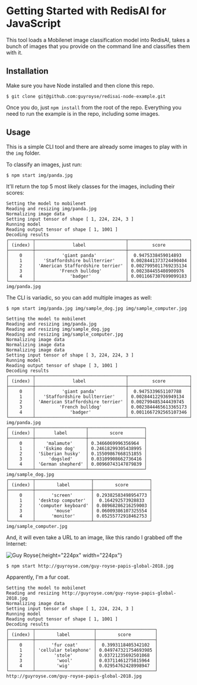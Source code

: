 # Getting Started with RedisAI for JavaScript

This tool loads a Mobilenet image classification model into RedisAI, takes a bunch of images that you provide on the command line and classifies them with it.

## Installation

Make sure you have Node installed and then clone this repo.

    $ git clone git@github.com:guyroyse/redisai-node-example.git

Once you do, just `npm install` from the root of the repo. Everything you need to run the example is in the repo, including some images.

## Usage

This is a simple CLI tool and there are already some images to play with in the `img` folder.

To classify an images, just run:

    $ npm start img/panda.jpg

It'll return the top 5 most likely classes for the images, including their scores:

    Setting the model to mobilenet
    Reading and resizing img/panda.jpg
    Normalizing image data
    Setting input tensor of shape [ 1, 224, 224, 3 ]
    Running model
    Reading output tensor of shape [ 1, 1001 ]
    Decoding results
    ┌─────────┬──────────────────────────────────┬───────────────────────┐
    │ (index) │              label               │         score         │
    ├─────────┼──────────────────────────────────┼───────────────────────┤
    │    0    │          'giant panda'           │  0.9475338459014893   │
    │    1    │   'Staffordshire bullterrier'    │ 0.0028441373724490404 │
    │    2    │ 'American Staffordshire terrier' │ 0.0027995011769235134 │
    │    3    │         'French bulldog'         │ 0.002384455408900976  │
    │    4    │             'badger'             │ 0.0011667307699099183 │
    └─────────┴──────────────────────────────────┴───────────────────────┘
    img/panda.jpg


The CLI is variadic, so you can add multiple images as well:

    $ npm start img/panda.jpg img/sample_dog.jpg img/sample_computer.jpg

    Setting the model to mobilenet
    Reading and resizing img/panda.jpg
    Reading and resizing img/sample_dog.jpg
    Reading and resizing img/sample_computer.jpg
    Normalizing image data
    Normalizing image data
    Normalizing image data
    Setting input tensor of shape [ 3, 224, 224, 3 ]
    Running model
    Reading output tensor of shape [ 3, 1001 ]
    Decoding results
    ┌─────────┬──────────────────────────────────┬───────────────────────┐
    │ (index) │              label               │         score         │
    ├─────────┼──────────────────────────────────┼───────────────────────┤
    │    0    │          'giant panda'           │  0.9475339651107788   │
    │    1    │   'Staffordshire bullterrier'    │ 0.002844122936949134  │
    │    2    │ 'American Staffordshire terrier' │ 0.002799485344439745  │
    │    3    │         'French bulldog'         │ 0.0023844465613365173 │
    │    4    │             'badger'             │ 0.0011667292565107346 │
    └─────────┴──────────────────────────────────┴───────────────────────┘
    img/panda.jpg
    ┌─────────┬───────────────────┬─────────────────────┐
    │ (index) │       label       │        score        │
    ├─────────┼───────────────────┼─────────────────────┤
    │    0    │    'malamute'     │ 0.3466069996356964  │
    │    1    │   'Eskimo dog'    │ 0.24618299305438995 │
    │    2    │ 'Siberian husky'  │ 0.15509867668151855 │
    │    3    │     'dogsled'     │ 0.03109908662736416 │
    │    4    │ 'German shepherd' │ 0.00960743147879839 │
    └─────────┴───────────────────┴─────────────────────┘
    img/sample_dog.jpg
    ┌─────────┬─────────────────────┬─────────────────────┐
    │ (index) │        label        │        score        │
    ├─────────┼─────────────────────┼─────────────────────┤
    │    0    │      'screen'       │ 0.29382583498954773 │
    │    1    │ 'desktop computer'  │  0.164292573928833  │
    │    2    │ 'computer keyboard' │ 0.08968286216259003 │
    │    3    │       'mouse'       │ 0.06009386107325554 │
    │    4    │      'monitor'      │ 0.05255772918462753 │
    └─────────┴─────────────────────┴─────────────────────┘
    img/sample_computer.jpg

And, it will even take a URL to an image, like this rando I grabbed off the Internet:

![Guy Royse](http://guyroyse.com/guy-royse-papis-global-2018.jpg){:height="224px" width="224px"}

    $ npm start http://guyroyse.com/guy-royse-papis-global-2018.jpg

Apparently, I'm a fur coat.

    Setting the model to mobilenet
    Reading and resizing http://guyroyse.com/guy-royse-papis-global-2018.jpg
    Normalizing image data
    Setting input tensor of shape [ 1, 224, 224, 3 ]
    Running model
    Reading output tensor of shape [ 1, 1001 ]
    Decoding results
    ┌─────────┬──────────────────────┬──────────────────────┐
    │ (index) │        label         │        score         │
    ├─────────┼──────────────────────┼──────────────────────┤
    │    0    │      'fur coat'      │  0.3993118405342102  │
    │    1    │ 'cellular telephone' │ 0.049747321754693985 │
    │    2    │       'stole'        │ 0.03721235692501068  │
    │    3    │        'wool'        │ 0.03711461275815964  │
    │    4    │        'wig'         │ 0.02954762428998947  │
    └─────────┴──────────────────────┴──────────────────────┘
    http://guyroyse.com/guy-royse-papis-global-2018.jpg
